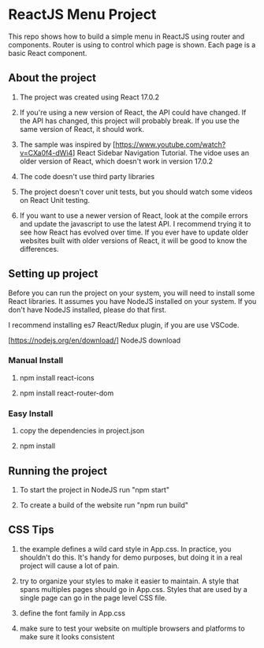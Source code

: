 # ReactJS Menu Project

This repo shows how to build a simple menu in ReactJS using router and components. Router is using to control which page is shown. Each page is a basic React component.

## About the project

1. The project was created using React 17.0.2

2. If you're using a new version of React, the API could have changed. If the API has changed, this project will probably break. If you use the same version of React, it should work.

3. The sample was inspired by [https://www.youtube.com/watch?v=CXa0f4-dWi4] React Sidebar Navigation Tutorial. The vidoe uses an older version of React, which doesn't work in version 17.0.2

4. The code doesn't use third party libraries

5. The project doesn't cover unit tests, but you should watch some videos on React Unit testing.

6. If you want to use a newer version of React, look at the compile errors and update the javascript to use the latest API. I recommend trying it to see how React has evolved over time. If you ever have to update older websites built with older versions of React, it will be good to know the differences. 

## Setting up project

Before you can run the project on your system, you will need to install some React libraries. It assumes you have NodeJS installed on your system. If you don't have NodeJS installed, please do that first.

I recommend installing es7 React/Redux plugin, if you are use VSCode.

[https://nodejs.org/en/download/] NodeJS download

### Manual Install

1. npm install react-icons

2. npm install react-router-dom

### Easy Install

1. copy the dependencies in project.json

2. npm install


## Running the project

1. To start the project in NodeJS run "npm start"

2. To create a build of the website run "npm run build"

## CSS Tips

1. the example defines a wild card style in App.css. In practice, you shouldn't do this. It's handy for demo purposes, but doing it in a real project will cause a lot of pain.

2. try to organize your styles to make it easier to maintain. A style that spans multiples pages should go in App.css. Styles that are used by a single page can go in the page level CSS file.

3. define the font family in App.css

4. make sure to test your website on multiple browsers and platforms to make sure it looks consistent
